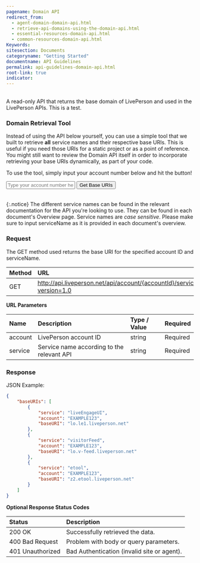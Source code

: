 ```yaml
---
pagename: Domain API
redirect_from:
  - agent-domain-domain-api.html
  - retrieve-api-domains-using-the-domain-api.html
  - essential-resources-domain-api.html
  - common-resources-domain-api.html
Keywords:
sitesection: Documents
categoryname: "Getting Started"
documentname: API Guidelines
permalink: api-guidelines-domain-api.html
root-link: true
indicator:
---
```

<br>
A read-only API that returns the base domain of LivePerson and used in the LivePerson APIs. This is a test.

### Domain Retrieval Tool

Instead of using the API below yourself, you can use a simple tool that we built to retrieve **all** service names and their respective base URIs. This is useful if you need those URIs for a static project or as a point of reference. You might still want to review the Domain API itself in order to incorporate retrieving your base URIs dynamically, as part of your code.

To use the tool, simply input your account number below and hit the button!

<input type="text" id="account" placeholder="Type your account number here">
<input type="button" id="csds-button" value="Get Base URIs">
<table id="csds-result">
</table>

{:.notice}
The different service names can be found in the relevant documentation for the API you're looking to use. They can be found in each document's Overview page. Service names are *case sensitive*. Please make sure to input serviceName as it is provided in each document's overview.

###  Request

The GET method used returns the base URI for the specified account ID and serviceName.

| Method | URL |
| :--- | :--- |
| GET | http://api.liveperson.net/api/account/{accountId}/service/{serviceName}/baseURI.json?version=1.0 |

**URL Parameters**

| Name | Description | Type / Value | Required |
| :--- | :--- | :--- | :--- |
| account | LivePerson account ID | string | Required |
| service | Service name according to the relevant API | string | Required |

###  Response

JSON Example:

```json
{
    "baseURIs": [
        {
            "service": "liveEngageUI",
            "account": "EXAMPLE123",
            "baseURI": "lo.le1.liveperson.net"
        },
        {
            "service": "visitorFeed",
            "account": "EXAMPLE123",
            "baseURI": "lo.v-feed.liveperson.net"
        },
        {
            "service": "etool",
            "account": "EXAMPLE123",
            "baseURI": "z2.etool.liveperson.net"
        }
    ]
}
```


**Optional Response Status Codes**

| Status | Description |
| :--- | :--- |
| 200 OK | Successfully retrieved the data. |
| 400 Bad Request | Problem with body or query parameters. |
| 401 Unauthorized | Bad Authentication (invalid site or agent). |
